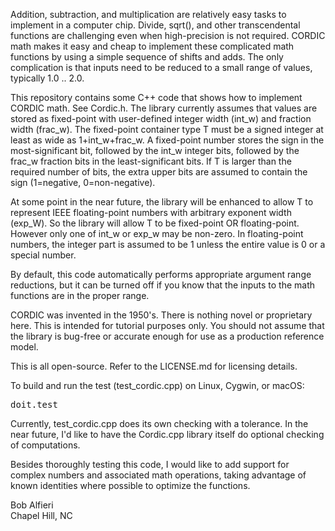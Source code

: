 <p>
Addition, subtraction, and multiplication are relatively easy tasks to implement in a computer chip.  Divide, sqrt(), and other
transcendental functions are challenging even when high-precision is not required.  CORDIC math makes it easy and cheap to implement
these complicated math functions by using a simple sequence of shifts and adds.  The only complication is that inputs need to 
be reduced to a small range of values, typically 1.0 .. 2.0.  
</p>

<p>
This repository contains some C++ code that shows how to implement CORDIC math.  See Cordic.h.
The library currently assumes that values are stored as fixed-point with user-defined integer width (int_w) and fraction width (frac_w).  
The fixed-point container type T must be a signed integer at least as wide as 1+int_w+frac_w.  A fixed-point number stores
the sign in the most-significant bit, followed by the int_w integer bits, followed by the frac_w fraction bits in the least-significant
bits.  If T is larger than the required number of bits, the extra upper bits are assumed to contain the sign (1=negative, 0=non-negative).
</p>

<p>
At some point in the near future, the library will be enhanced to allow T to represent IEEE floating-point numbers with
arbitrary exponent width (exp_W). So the library will allow T to be fixed-point OR floating-point.
However only one of int_w or exp_w may be non-zero.  In floating-point numbers, the integer part is assumed to be 1 unless
the entire value is 0 or a special number.
</p>

<p>
By default, this code automatically performs appropriate argument range reductions, but it can be turned off if you
know that the inputs to the math functions are in the proper range.
</p>

<p>
CORDIC was invented in the 1950's.  There is nothing novel or proprietary here.  This is intended
for tutorial purposes only. You should not assume that the library is bug-free or accurate enough
for use as a production reference model.
</p>

<p>
This is all open-source.  Refer to the LICENSE.md for licensing details.
</p>

<p>
To build and run the test (test_cordic.cpp) on Linux, Cygwin, or macOS:
</p>
<pre>
doit.test
</pre>

<p>
Currently, test_cordic.cpp does its own checking with a tolerance.  In the near future, I'd like to have
the Cordic.cpp library itself do optional checking of computations.
</p>

<p>
Besides thoroughly testing this code, I would like to add support for complex numbers and associated math operations,
taking advantage of known identities where possible to optimize the functions.
</p>

<p>
Bob Alfieri<br>
Chapel Hill, NC
</p>
